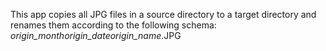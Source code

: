 This app copies all JPG files in a source directory to a target directory and renames them according to the following schema: <i>origin_month</i>_<i>origin_date</i>_<i>origin_name</i>.JPG
